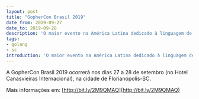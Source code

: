 ```yaml
---
layout: post
title: "GopherCon Brasil 2019"
date_from: 2019-09-27
date_to: 2019-09-28
description: 'O maior evento na América Latina dedicado à linguagem de programação Go.'
tags:
- golang
- sc
introduction: 'O maior evento na América Latina dedicado à linguagem de programação Go.'
---
```


A GopherCon Brasil 2019 ocorrerá nos dias 27 a 28 de setembro (no Hotel Canasvieiras Internacional), na cidade de Florianópolis-SC.

Mais informações em: [http://bit.ly/2M9QMAQ](http://bit.ly/2M9QMAQ)
